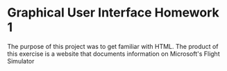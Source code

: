 # Graphical User Interface Homework 1
The purpose of this project was to get familiar with HTML. The product of this exercise is a website that documents information on Microsoft's Flight Simulator
